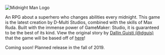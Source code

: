 ![Midnight Man Logo](https://raw.githubusercontent.com/dguis/Midnight-Man/master/Logos/facebook_cover_photo_2.png)



An RPG about a superhero who changes abilities every midnight. This game is the latest creation by D-Multi Studios, combined with the skills of Max Ruda. Built with the immense power of GameMaker: Studio, it is guaranteed to be the best of its kind. View the original story by [Dallin Guisti (@dguis)](https://github.com/dguis) that the game will be based off of [here](plot.html)!

Coming soon! Planned release in the fall of 2019.
